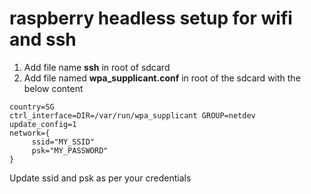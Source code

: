 # raspberry headless setup for wifi and ssh
1. Add file name **ssh** in root of sdcard
2. Add file named **wpa_supplicant.conf** in root of the sdcard with the below content
```
country=SG
ctrl_interface=DIR=/var/run/wpa_supplicant GROUP=netdev update_config=1
network={
     ssid="MY_SSID"
     psk="MY_PASSWORD"
}
```
Update ssid and psk as per your credentials
